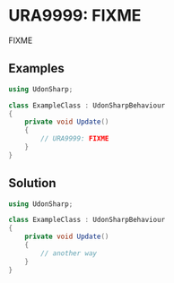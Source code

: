 # URA9999: FIXME

FIXME

## Examples

```csharp
using UdonSharp;

class ExampleClass : UdonSharpBehaviour
{
    private void Update()
    {
        // URA9999: FIXME
    }
}
```

## Solution

```csharp
using UdonSharp;

class ExampleClass : UdonSharpBehaviour
{
    private void Update()
    {
        // another way
    }
}
```
